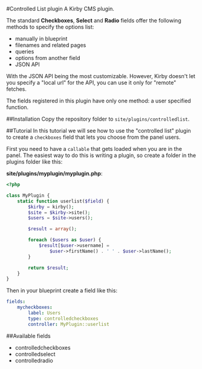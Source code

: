 #Controlled List plugin
A Kirby CMS plugin.

The standard **Checkboxes**, **Select** and **Radio** fields offer the following methods to specify the options list:

  - manually in blueprint
  - filenames and related pages
  - queries
  - options from another field
  - JSON API

With the JSON API being the most customizable. However, Kirby doesn't let you specify a "local url" for the API, you can use it only for "remote" fetches. 

The fields registered in this plugin have only one method: a user specified function. 

##Installation
Copy the repository folder to `site/plugins/controlledlist`.

##Tutorial
In this tutorial we will see how to use the "controlled list" plugin to  create a `checkboxes` field that lets you choose from the panel users. 

First you need to have a `callable` that gets loaded when you are in the panel. The easiest way to do this is writing a plugin, so create a folder in the plugins folder like this:

**site/plugins/myplugin/myplugin.php**:

```php
<?php

class MyPlugin {
    static function userlist($field) {
        $kirby = kirby();
        $site = $kirby->site();
        $users = $site->users();

        $result = array();

        foreach ($users as $user) {
            $result[$user->username] = 
                $user->firstName() . ' ' . $user->lastName();
        }

        return $result;
    }
}
```

Then in your blueprint create a field like this:

```yaml
fields:
    mycheckboxes:
        label: Users
        type: controlledcheckboxes
        controller: MyPlugin::userlist
```

##Available fields

 - controlledcheckboxes
 - controlledselect
 - controlledradio